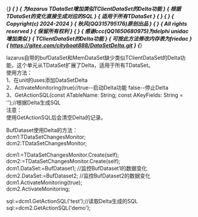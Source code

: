 {*******************************************************}
{                                                       }
{ 为lazarus TDataSet增加类似TClientDataSet的Delta功能   }
{       根据TDataSet的变化直接生成对应的SQL             }
{                 适用于所有TDataSet                    }
{                                                       }
{                                                       }
{               Copyright(c) 2024-2024                  }
{              秋风(QQ315795176)原创出品                }
{                                                       }
{                 All rights reserved                   }
{                     保留所有权利                      }
{                                                       }
{ 感谢ccc(QQ1650680975)为delphi unidac 增加类似         }
{ TClientDataSet的Delta功能                             }
{ 可按此方法修改内存表为friedac                         }
{ https://gitee.com/cityboat888/DataSetDelta.git        }
{*******************************************************}

lazarus自带的bufDataSet和MemDataSet缺少类似TClientDataSet的Delta功能，这个单元从TDataSet扩展了Delta，适用于所有TDataSet。  
使用方法：  
1、在unit的uses添加DataSetDelta  
2、ActivateMonitoring(true)//true--启动Delta功能  false--停止Delta  
3、GetActionSQL(const ATableName: String; const AKeyFields: String = '');//根据Delta生成SQL  
注意：  
使用GetActionSQL后会清空Delta的记录。  
  
BufDataset使用Delta的方法：  
  dcm1:TDataSetChangesMonitor;  
  dcm2:TDataSetChangesMonitor;  

  dcm1:=TDataSetChangesMonitor.Create(self);  
  dcm2:=TDataSetChangesMonitor.Create(self);  
  dcm1.DataSet:=BufDataset1; //监控BufDataset1的数据变化  
  dcm2.DataSet:=BufDataset2; //监控BufDataset2的数据变化  
  dcm1.ActivateMonitoring(true);  
  dcm2.ActivateMonitoring;  

  sql:=dcm1.GetActionSQL('test');//读取Delta生成的SQL  
  sql:=dcm2.GetActionSQL('demo');  


